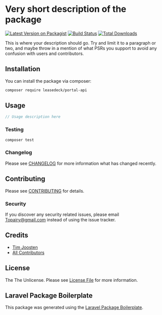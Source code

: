 # Very short description of the package

[![Latest Version on Packagist](https://img.shields.io/packagist/v/leasedeck/portal-api.svg?style=flat-square)](https://packagist.org/packages/leasedeck/portal-api)
[![Build Status](https://img.shields.io/travis/leasedeck/portal-api/master.svg?style=flat-square)](https://travis-ci.org/leasedeck/api-portal-api)
[![Total Downloads](https://img.shields.io/packagist/dt/leasedeck/portal-api.svg?style=flat-square)](https://packagist.org/packages/leasedeck/portal-api)

This is where your description should go. Try and limit it to a paragraph or two, and maybe throw in a mention of what PSRs you support to avoid any confusion with users and contributors.

## Installation

You can install the package via composer:

```bash
composer require leasedeck/portal-api
```

## Usage

``` php
// Usage description here
```

### Testing

``` bash
composer test
```

### Changelog

Please see [CHANGELOG](CHANGELOG.md) for more information what has changed recently.

## Contributing

Please see [CONTRIBUTING](CONTRIBUTING.md) for details.

### Security

If you discover any security related issues, please email Topairy@gmail.com instead of using the issue tracker.

## Credits

- [Tim Joosten](https://github.com/leasedeck)
- [All Contributors](../../contributors)

## License

The The Unlicense. Please see [License File](LICENSE.md) for more information.

## Laravel Package Boilerplate

This package was generated using the [Laravel Package Boilerplate](https://laravelpackageboilerplate.com).
